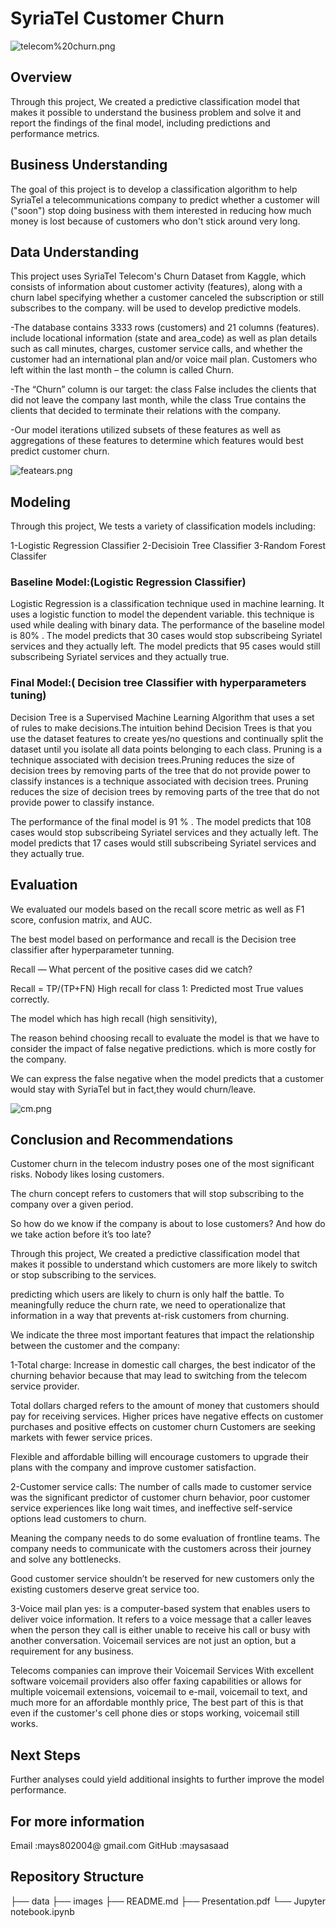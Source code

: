 # SyriaTel Customer Churn

![telecom%20churn.png](Images/telecom%20churn.png)


## Overview

Through this project, We created a predictive classification model that makes it possible to understand the business problem and solve it and report the findings of the final model, including predictions and performance metrics.

## Business Understanding

The goal of this project is to develop a classification algorithm to help SyriaTel a telecommunications company to predict whether a customer will ("soon") stop doing business with them interested in reducing how much money is lost because of customers who don't stick around very long.

## Data Understanding

This project uses SyriaTel Telecom's Churn Dataset from Kaggle, which consists of information about customer activity (features), along with a churn label specifying whether a customer canceled the subscription or still subscribes to the company. will be used to develop predictive models.

-The database contains 3333 rows (customers) and 21 columns (features). include locational information (state and area_code) as well as plan details such as call minutes, charges, customer service calls, and whether the customer had an international plan and/or voice mail plan. Customers who left within the last month – the column is called Churn.

-The “Churn” column is our target: the class False includes the clients that did not leave the company last month, while the class True contains the clients that decided to terminate their relations with the company.

-Our model iterations utilized subsets of these features as well as aggregations of these features to determine which features would best predict customer churn.

![featears.png](Images/featears.png )



## Modeling

Through this project, We tests a variety of classification models including:

1-Logistic Regression Classifier
2-Decisioin Tree Classifier
3-Random Forest Classifer

### Baseline Model:(Logistic Regression Classifier)

Logistic Regression is a classification technique used in machine learning. It uses a logistic function to model the dependent variable. this technique is used while dealing with binary data.
The performance of the baseline model is 80%  .
The model predicts that 30 cases would stop subscribeing Syriatel services and they actually left.
The model predicts  that 95 cases would still subscribeing Syriatel services and they actually true.

### Final Model:( Decision tree Classifier with hyperparameters tuning)

Decision Tree is a Supervised Machine Learning Algorithm that uses a set of rules to make decisions.The intuition behind Decision Trees is that you use the dataset features to create yes/no questions and continually split the dataset until you isolate all data points belonging to each class.
Pruning is a technique associated with decision trees.Pruning reduces the size of decision trees by removing parts of the tree that do not provide power to classify instances  is a technique associated with decision trees. Pruning reduces the size of decision trees by removing parts of the tree that do not provide power to classify instance.

The performance of the final model is  91 %  .
The model predicts that 108 cases would stop subscribeing Syriatel services and they actually left.
The model predicts  that 17 cases would still subscribeing Syriatel services and they actually true.


## Evaluation

We evaluated our models based on the recall score metric as well as F1 score, confusion matrix, and AUC.

The best model based on performance and recall is the Decision tree classifier after hyperparameter tunning.

Recall — What percent of the positive cases did we catch?

Recall = TP/(TP+FN) High recall for class 1: Predicted most True values correctly.

The model which has high recall (high sensitivity),

The reason behind choosing recall to evaluate the model is that we have to consider the impact of false negative predictions. which is more costly for the company.

We can express the false negative when the model predicts that a customer would stay with SyriaTel but in fact,they would churn/leave. 

![cm.png](Images/cm.png)


## Conclusion and Recommendations

Customer churn in the telecom industry poses one of the most significant risks. Nobody likes losing customers.

The churn concept refers to customers that will stop subscribing to the company over a given period.

So how do we know if the company is about to lose customers? And how do we take action before it’s too late?

Through this project, We created a predictive classification model that makes it possible to understand which customers are more likely to switch or stop subscribing to the services.

predicting which users are likely to churn is only half the battle. To meaningfully reduce the churn rate, we need to operationalize that information in a way that prevents at-risk customers from churning.

We indicate the three most important features that impact the relationship between the customer and the company:

1-Total charge: Increase in domestic call charges, the best indicator of the churning behavior because that may lead to switching from the telecom service provider.

Total dollars charged refers to the amount of money that customers should pay for receiving services. Higher prices have negative effects on customer purchases and positive effects on customer churn Customers are seeking markets with fewer service prices.

Flexible and affordable billing will encourage customers to upgrade their plans with the company and improve customer satisfaction.

2-Customer service calls: The number of calls made to customer service was the significant predictor of customer churn behavior, poor customer service experiences like long wait times, and ineffective self-service options lead customers to churn.

Meaning the company needs to do some evaluation of frontline teams. The company needs to communicate with the customers across their journey and solve any bottlenecks.

Good customer service shouldn’t be reserved for new customers only the existing customers deserve great service too.

3-Voice mail plan yes: is a computer-based system that enables users to deliver voice information. It refers to a voice message that a caller leaves when the person they call is either unable to receive his call or busy with another conversation. Voicemail services are not just an option, but a requirement for any business.

Telecoms companies can improve their Voicemail Services With excellent software voicemail providers also offer faxing capabilities or allows for multiple voicemail extensions, voicemail to e-mail, voicemail to text, and much more for an affordable monthly price, The best part of this is that even if the customer's cell phone dies or stops working, voicemail still works.

## Next Steps

Further analyses could yield additional insights to further improve the model performance.

## For more information

Email :mays802004@ gmail.com 
GitHub :maysasaad

## Repository Structure

├── data ├── images ├── README.md ├── Presentation.pdf └── Jupyter notebook.ipynb

